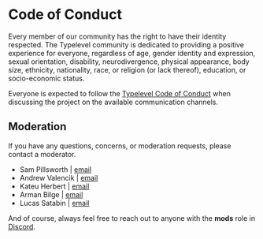 # Code of Conduct

Every member of our community has the right to have their identity respected. The Typelevel community is dedicated to providing a positive experience for everyone, regardless of age, gender identity and expression, sexual orientation, disability, neurodivergence, physical appearance, body size, ethnicity, nationality, race, or religion (or lack thereof), education, or socio-economic status.

Everyone is expected to follow the [Typelevel Code of Conduct] when discussing the project on the available communication channels.

## Moderation

If you have any questions, concerns, or moderation requests, please contact a moderator.

- Sam Pillsworth | [email](mailto:sam@blerf.ca)
- Andrew Valencik | [email](mailto:andrew.valencik@gmail.com)
- Kateu Herbert | [email](mailto:hkateu@gmail.com)
- Arman Bilge | [email](mailto:armanbilge@gmail.com)
- Lucas Satabin | [email](mailto:lucas.satabin@gnieh.org)

And of course, always feel free to reach out to anyone with the **mods** role in [Discord](https://discord.gg/QNnHKHq5Ts).

[Typelevel Code of Conduct]: https://typelevel.org/code-of-conduct.html
